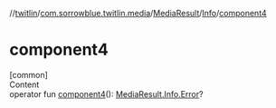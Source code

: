 //[twitlin](../../../index.md)/[com.sorrowblue.twitlin.media](../../index.md)/[MediaResult](../index.md)/[Info](index.md)/[component4](component4.md)



# component4  
[common]  
Content  
operator fun [component4](component4.md)(): [MediaResult.Info.Error](-error/index.md)?  



